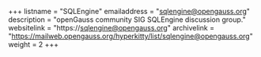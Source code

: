 +++
listname = "SQLEngine"
emailaddress = "sqlengine@opengauss.org"
description = "openGauss community SIG SQLEngine discussion group."
websitelink = "https://sqlengine@opengauss.org"
archivelink = "https://mailweb.opengauss.org/hyperkitty/list/sqlengine@opengauss.org"
weight =  2
+++